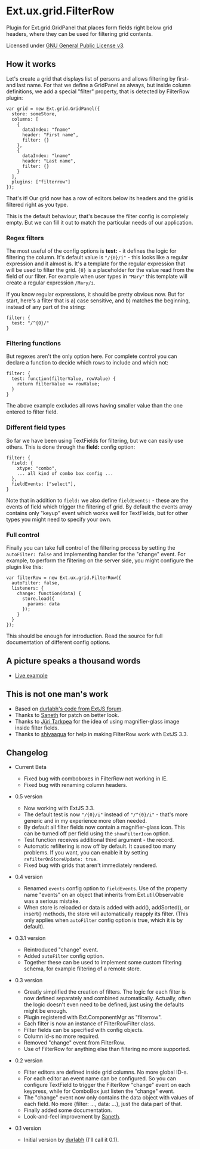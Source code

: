 Ext.ux.grid.FilterRow
=====================

Plugin for Ext.grid.GridPanel that places form fields right below grid
headers, where they can be used for filtering grid contents.

Licensed under [GNU General Public License v3][gpl3].

How it works
------------

Let's create a grid that displays list of persons and allows filtering
by first- and last name.  For that we define a GridPanel as always,
but inside column definitions, we add a special "filter" property,
that is detected by FilterRow plugin:

    var grid = new Ext.grid.GridPanel({
      store: someStore,
      columns: [
        {
          dataIndex: "fname"
          header: "First name",
          filter: {}
        },
        {
          dataIndex: "lname"
          header: "Last name",
          filter: {}
        }
      ],
      plugins: ["filterrow"]
    });

That's it!  Our grid now has a row of editors below its headers and
the grid is filtered right as you type.

This is the default behaviour, that's because the filter config is
completely empty.  But we can fill it out to match the particular
needs of our application.

### Regex filters

The most useful of the config options is **test:** - it defines the
logic for filtering the column.  It's default value is `"/{0}/i"` -
this looks like a regular expression and it almost is.  It's a
template for the regular expression that will be used to filter the
grid.  `{0}` is a placeholder for the value read from the field of our
filter.  For example when user types in `"Mary"` this template will
create a regular expression `/Mary/i`.

If you know regular expressions, it should be pretty obvious now.  But
for start, here's a filter that is a) case sensitive, and b) matches
the beginning, instead of any part of the string:

    filter: {
      test: "/^{0}/"
    }

### Filtering functions

But regexes aren't the only option here.  For complete control you can
declare a function to decide which rows to include and which not:

    filter: {
      test: function(filterValue, rowValue) {
        return filterValue <= rowValue;
      }
    }

The above example excludes all rows having smaller value than the one
entered to filter field.

### Different field types

So far we have been using TextFields for filtering, but we can easily
use others.  This is done through the **field:** config option:

    filter: {
      field: {
        xtype: "combo",
        ... all kind of combo box config ...
      },
      fieldEvents: ["select"],
    }

Note that in addition to `field:` we also define `fieldEvents:` - these
are the events of field which trigger the filtering of grid.  By
default the events array contains only "keyup" event which works well
for TextFields, but for other types you might need to specify your
own.

### Full control

Finally you can take full control of the filtering process by setting
the `autoFilter: false` and implementing handler for the "change"
event.  For example, to perform the filtering on the server side, you
might configure the plugin like this:

    var filterRow = new Ext.ux.grid.FilterRow({
      autoFilter: false,
      listeners: {
        change: function(data) {
          store.load({
            params: data
          });
        }
      }
    });

This should be enough for introduction.  Read the source for full
documentation of different config options.


A picture speaks a thousand words
---------------------------------

* [Live example][live]

This is not one man's work
--------------------------

* Based on [durlabh's code from ExtJS forum][post].
* Thanks to [Saneth][saneth] for patch on better look.
* Thanks to [Jüri Tarkpea][jyri] for the idea of using magnifier-glass
  image inside filter fields.
* Thanks to [shivaaqua][shivaaqua] for help in making FilterRow work
  with ExtJS 3.3.

Changelog
---------

* Current Beta
  * Fixed bug with comboboxes in FilterRow not working in IE.
  * Fixed bug with renaming column headers.
* 0.5 version
  * Now working with ExtJS 3.3.
  * The default test is now `"/{0}/i"` instead of `"/^{0}/i"` -
    that's more generic and in my experience more often needed.
  * By default all filter fields now contain a magnifier-glass icon.
    This can be turned off per field using the `showFilterIcon`
    option.
  * Test function receives additional third argument - the record.
  * Automatic refiltering is now off by default. It caused too many
    problems. If you want, you can enable it by setting
    `refilterOnStoreUpdate: true`.
  * Fixed bug with grids that aren't immediately rendered.

* 0.4 version
  * Renamed `events` config option to `fieldEvents`.  Use of the
    property name "events" on an object that inherits from
    Ext.util.Observable was a serious mistake.
  * When store is reloaded or data is added with add(), addSorted(),
    or insert() methods, the store will automatically reapply its
    filter. (This only applies when `autoFilter` config option is
    true, which it is by default).

* 0.3.1 version
  * Reintroduced "change" event.
  * Added `autoFilter` config option.
  * Together these can be used to implement some custom filtering
    schema, for example filtering of a remote store.

* 0.3 version
  * Greatly simplified the creation of filters.  The logic for each
    filter is now defined separately and combined automatically.
    Actually, often the logic doesn't even need to be defined, just
    using the defaults might be enough.
  * Plugin registered with Ext.ComponentMgr as "filterrow".
  * Each filter is now an instance of FilterRowFilter class.
  * Filter fields can be specified with config objects.
  * Column id-s no more required.
  * Removed "change" event from FilterRow.
  * Use of FilterRow for anything else than filtering no more supported.

* 0.2 version
  * Filter editors are defined inside grid columns. No more global ID-s.
  * For each editor an event name can be configured. So you can
    configure TextField to trigger the FilterRow "change" event on
    each keypress, while for ComboBox just listen the "change" event.
  * The "change" event now only contains the data object with values
    of each field. No more {filter: ..., data: ...}, just the data
    part of that.
  * Finally added some documentation.
  * Look-and-feel improvement by [Saneth][saneth].

* 0.1 version
  * Initial version by [durlabh][post] (I'll call it 0.1).

[gpl3]: http://www.gnu.org/licenses/gpl.html
[post]: http://www.extjs.net/forum/showthread.php?t=55730
[saneth]: http://www.extjs.net/forum/showthread.php?p=438457#post438457
[live]: http://triin.net/temp/filter-row/
[jyri]: http://tarkpea.tumblr.com/
[shivaaqua]: https://github.com/nene/filter-row/issues/closed#issue/1/comment/485585
